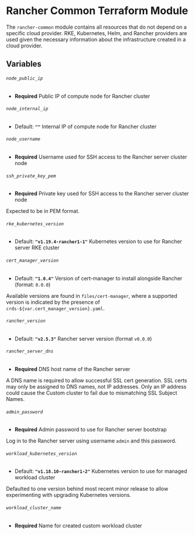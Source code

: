 # Rancher Common Terraform Module

The `rancher-common` module contains all resources that do not depend on a
specific cloud provider. RKE, Kubernetes, Helm, and Rancher providers are used
given the necessary information about the infrastructure created in a cloud
provider.

## Variables

###### `node_public_ip`
- **Required**
Public IP of compute node for Rancher cluster

###### `node_internal_ip`
- Default: **`""`**
Internal IP of compute node for Rancher cluster

###### `node_username`
- **Required**
Username used for SSH access to the Rancher server cluster node

###### `ssh_private_key_pem`
- **Required**
Private key used for SSH access to the Rancher server cluster node

Expected to be in PEM format.

###### `rke_kubernetes_version`
- Default: **`"v1.19.4-rancher1-1"`**
Kubernetes version to use for Rancher server RKE cluster

###### `cert_manager_version`
- Default: **`"1.0.4"`**
Version of cert-manager to install alongside Rancher (format: `0.0.0`)

Available versions are found in `files/cert-manager`, where a supported version
is indicated by the presence of `crds-${var.cert_manager_version}.yaml`.

###### `rancher_version`
- Default: **`"v2.5.3"`**
Rancher server version (format `v0.0.0`)

###### `rancher_server_dns`
- **Required**
DNS host name of the Rancher server

A DNS name is required to allow successful SSL cert generation.
SSL certs may only be assigned to DNS names, not IP addresses.
Only an IP address could cause the Custom cluster to fail due to mismatching SSL
Subject Names.

###### `admin_password`
- **Required**
Admin password to use for Rancher server bootstrap

Log in to the Rancher server using username `admin` and this password.

###### `workload_kubernetes_version`
- Default: **`"v1.18.10-rancher1-2"`**
Kubernetes version to use for managed workload cluster

Defaulted to one version behind most recent minor release to allow experimenting
with upgrading Kubernetes versions.

###### `workload_cluster_name`
- **Required**
Name for created custom workload cluster

